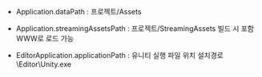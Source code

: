 - Application.dataPath : 프로젝트/Assets

- Application.streamingAssetsPath : 프로젝트/StreamingAssets
  빌드 시 포함
  WWW로 로드 가능

- EditorApplication.applicationPath : 유니티 실행 파일 위치
    설치경로\Editor\Unity.exe
